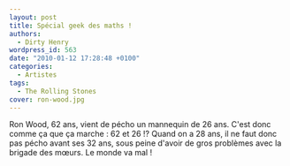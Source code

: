 ```yaml
---
layout: post
title: Spécial geek des maths !
authors:
  - Dirty Henry
wordpress_id: 563
date: "2010-01-12 17:28:48 +0100"
categories:
  - Artistes
tags:
  - The Rolling Stones
cover: ron-wood.jpg
---
```


Ron Wood, 62 ans, vient de pécho un mannequin de 26 ans. C'est donc comme ça que
ça marche : 62 et 26 !? Quand on a 28 ans, il ne faut donc pas pécho avant ses
32 ans, sous peine d'avoir de gros problèmes avec la brigade des mœurs. Le monde
va mal !
